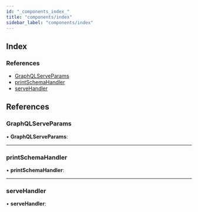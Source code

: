 ```yaml
---
id: "_components_index_"
title: "components/index"
sidebar_label: "components/index"
---
```


## Index

### References

* [GraphQLServeParams](_components_index_.md#graphqlserveparams)
* [printSchemaHandler](_components_index_.md#printschemahandler)
* [serveHandler](_components_index_.md#servehandler)

## References

###  GraphQLServeParams

• **GraphQLServeParams**:

___

###  printSchemaHandler

• **printSchemaHandler**:

___

###  serveHandler

• **serveHandler**:
